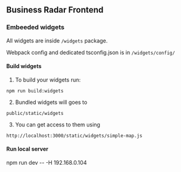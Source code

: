 ## Business Radar Frontend

### Embeeded widgets

All widgets are inside `/widgets` package.

Webpack config and dedicated tsconfig.json is in `/widgets/config/`

#### Build widgets

1. To build your widgets run:

`npm run build:widgets`

2. Bundled widgets will goes to

`public/static/widgets`

3. You can get access to them using

`http://localhost:3000/static/widgets/simple-map.js`

#### Run local server

npm run dev -- -H 192.168.0.104
